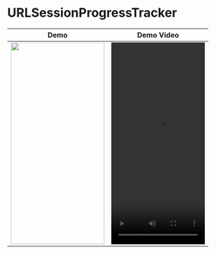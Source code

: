 # URLSessionProgressTracker

|   Demo    |   Demo Video    |
|:-------------------------:|:-------------------------:|
| <img src=https://user-images.githubusercontent.com/15719990/194164368-d33cecb5-0c9c-4d20-a784-786129824583.png width="214" height="463">  | <video src=https://user-images.githubusercontent.com/15719990/195444847-44b8b9b9-ed92-4351-8cf2-cc82c34e3eb7.mov width="214" height="463"> |

